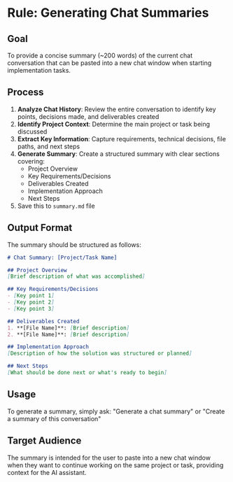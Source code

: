 # Rule: Generating Chat Summaries

## Goal

To provide a concise summary (~200 words) of the current chat conversation that can be pasted into a new chat window when starting implementation tasks.

## Process

1. **Analyze Chat History**: Review the entire conversation to identify key points, decisions made, and deliverables created
2. **Identify Project Context**: Determine the main project or task being discussed
3. **Extract Key Information**: Capture requirements, technical decisions, file paths, and next steps
4. **Generate Summary**: Create a structured summary with clear sections covering:
   - Project Overview
   - Key Requirements/Decisions
   - Deliverables Created
   - Implementation Approach
   - Next Steps
5. Save this to `summary.md` file

## Output Format

The summary should be structured as follows:

```markdown
# Chat Summary: [Project/Task Name]

## Project Overview
[Brief description of what was accomplished]

## Key Requirements/Decisions
- [Key point 1]
- [Key point 2]
- [Key point 3]

## Deliverables Created
1. **[File Name]**: [Brief description]
2. **[File Name]**: [Brief description]

## Implementation Approach
[Description of how the solution was structured or planned]

## Next Steps
[What should be done next or what's ready to begin]
```

## Usage

To generate a summary, simply ask: "Generate a chat summary" or "Create a summary of this conversation"

## Target Audience

The summary is intended for the user to paste into a new chat window when they want to continue working on the same project or task, providing context for the AI assistant.
